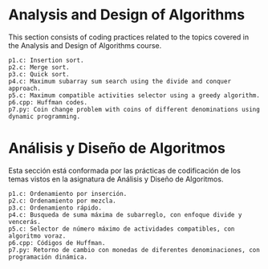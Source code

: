# Analysis and Design of Algorithms
This section consists of coding practices related to the topics covered in the Analysis and Design of Algorithms course.

	p1.c: Insertion sort.
	p2.c: Merge sort.
	p3.c: Quick sort.
	p4.c: Maximum subarray sum search using the divide and conquer approach.
	p5.c: Maximum compatible activities selector using a greedy algorithm.
	p6.cpp: Huffman codes.
	p7.py: Coin change problem with coins of different denominations using dynamic programming.
# Análisis y Diseño de Algoritmos
Esta sección está conformada por las prácticas de codificación de los temas vistos en la asignatura de Análisis y Diseño de Algoritmos.

	p1.c: Ordenamiento por inserción.
	p2.c: Ordenamiento por mezcla.
	p3.c: Ordenamiento rápido.
	p4.c: Busqueda de suma máxima de subarreglo, con enfoque divide y vencerás.
	p5.c: Selector de número máximo de actividades compatibles, con algoritmo voraz.
	p6.cpp: Códigos de Huffman.
	p7.py: Retorno de cambio con monedas de diferentes denominaciones, con programación dinámica.
